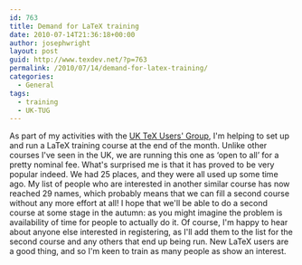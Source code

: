 ```yaml
---
id: 763
title: Demand for LaTeX training
date: 2010-07-14T21:36:18+00:00
author: josephwright
layout: post
guid: http://www.texdev.net/?p=763
permalink: /2010/07/14/demand-for-latex-training/
categories:
  - General
tags:
  - training
  - UK-TUG
---
```

As part of my activities with the <a title="Welcome to UK-TUG" href="http://uk.tug.org/">UK TeX Users' Group</a>, I'm helping to set up and run a LaTeX training course at the end of the month. Unlike other courses I've seen in the UK, we are running this one as ‘open to all’ for a pretty nominal fee. What's surprised me is that it has proved to be very popular indeed. We had 25 places, and they were all used up some time ago. My list of people who are interested in another similar course has now reached 29 names, which probably means that we can fill a second course without any more effort at all! I hope that we'll be able to do a second course at some stage in the autumn: as you might imagine the problem is availability of time for people to actually do it. Of course, I'm happy to hear about anyone else interested in registering, as I'll add them to the list for the second course and any others that end up being run. New LaTeX users are a good thing, and so I'm keen to train as many people as show an interest.